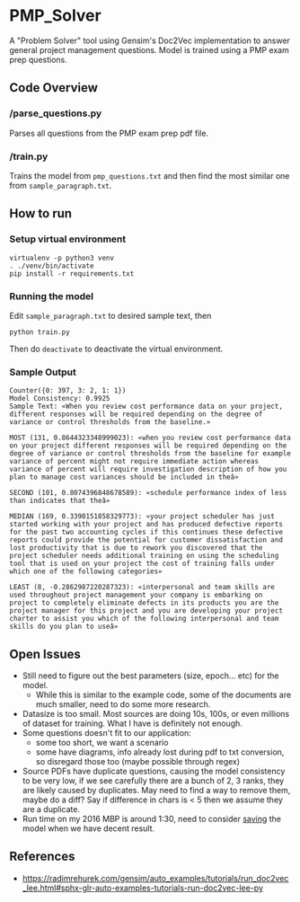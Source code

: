 # PMP_Solver
A "Problem Solver" tool using Gensim's Doc2Vec implementation to answer general project management questions. Model is trained using a PMP exam prep questions.

## Code Overview
### /parse_questions.py
Parses all questions from the PMP exam prep pdf file.

### /train.py
Trains the model from `pmp_questions.txt` and then find the most similar one from `sample_paragraph.txt`.

## How to run
### Setup virtual environment
```
virtualenv -p python3 venv
. ./venv/bin/activate
pip install -r requirements.txt
```
### Running the model
Edit `sample_paragraph.txt` to desired sample text, then
```
python train.py
```

Then do `deactivate` to deactivate the virtual environment.

### Sample Output
```
Counter({0: 397, 3: 2, 1: 1})
Model Consistency: 0.9925
Sample Text: «When you review cost performance data on your project, different responses will be required depending on the degree of variance or control thresholds from the baseline.»

MOST (131, 0.8644323348999023): «when you review cost performance data on your project different responses will be required depending on the degree of variance or control thresholds from the baseline for example variance of percent might not require immediate action whereas variance of percent will require investigation description of how you plan to manage cost variances should be included in theâ»

SECOND (101, 0.8074396848678589): «schedule performance index of less than indicates that theâ»

MEDIAN (169, 0.3390151858329773): «your project scheduler has just started working with your project and has produced defective reports for the past two accounting cycles if this continues these defective reports could provide the potential for customer dissatisfaction and lost productivity that is due to rework you discovered that the project scheduler needs additional training on using the scheduling tool that is used on your project the cost of training falls under which one of the following categories»

LEAST (8, -0.2862987220287323): «interpersonal and team skills are used throughout project management your company is embarking on project to completely eliminate defects in its products you are the project manager for this project and you are developing your project charter to assist you which of the following interpersonal and team skills do you plan to useâ»
```

## Open Issues
* Still need to figure out the best parameters (size, epoch... etc) for the model.
  - While this is similar to the example code, some of the documents are much smaller, need to do some more research.
* Datasize is too small. Most sources are doing 10s, 100s, or even millions of dataset for training. What I have is definitely not enough.
* Some questions doesn't fit to our application:
  - some too short, we want a scenario
  - some have diagrams, info already lost during pdf to txt conversion, so disregard those too (maybe possible through regex)
* Source PDFs have duplicate questions, causing the model consistency to be very low, if we see carefully there are a bunch of 2, 3 ranks, they are likely caused by duplicates. May need to find a way to remove them, maybe do a diff? Say if difference in chars is < 5 then we assume they are a duplicate.
* Run time on my 2016 MBP is around 1:30, need to consider [saving](https://tedboy.github.io/nlps/generated/generated/gensim.models.Doc2Vec.save.html) the model when we have decent result.

## References
* https://radimrehurek.com/gensim/auto_examples/tutorials/run_doc2vec_lee.html#sphx-glr-auto-examples-tutorials-run-doc2vec-lee-py
